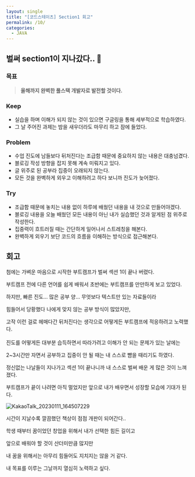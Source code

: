 ```yaml
---
layout: single
title: "[코드스테이츠] Section1 회고"
permalink: /10/
categories:
  - JAVA
---
```


## 벌써 section1이 지나갔다.. 🤣

### 목표

> **올해까지 완벽한 풀스택 개발자로 발전할 것이다.**
> 

### Keep

- 실습을 하며 이해가 되지 않는 것이 있으면 구글링을 통해 세부적으로 학습하였다.
- 그 날 주어진 과제는 밤을 새우더라도 마무리 하고 잠에 들었다.

### Problem

- 수업 진도에 남들보다 뒤처진다는 조급함 때문에 중요하지 않는 내용은 대충넘겼다.
- 블로깅 작성 방향을 잡지 못해 계속 미뤄지고 있다.
- 글 위주로 된 공부라 집중이 오래되지 않는다.
- 모든 것을 완벽하게 외우고 이해하려고 하다 보니까 진도가 늦어졌다.

### Try

- 조급함 때문에 놓치는 내용 없이 하루에 배웠던 내용을 내 것으로 만들어야겠다.
- 블로깅 내용을 오늘 배웠던 모든 내용이 아닌 내가 실습했던 것과 알게된 점 위주로 작성한다.
- 집중력이 흐트러질 때는 간단하게 일어나서 스트레칭을 해본다.
- 완벽하게 외우기 보단 코드의 흐름을 이해하는 방식으로 접근해본다.

## 회고

첨에는 가벼운 마음으로 시작한 부트캠프가 벌써 섹션 1이 끝나 버렸다.

부트캠프 전에 다른 언어를 쉽게 배워서 초반에는 부트캠프를 만만하게 보고 있었다.

하지만, 빠른 진도… 많은 공부 양… 무엇보다 텍스트만 있는 자료들이라

힘들어서 당황했다 나에게 맞지 않는 공부 방식이 많았지만,

고작 이런 걸로 헤매다간 뒤처진다는 생각으로 어떻게든 부트캠프에 적응하려고 노력했다.
<br>
<br>
진도를 어떻게든 대부분 습득하면서 따라가려고 이해가 안 되는 문제가 있는 날에는

2~3시간만 자면서 공부하고 집중이 안 될 때는 내 스스로 뺨을 때리기도 하였다.

정신없는 나날들이 지나가고 섹션 1이 끝나니까 내 스스로 벌써 배운 게 많은 것이 느껴졌다.

부트캠프가 끝이 나려면 아직 멀었지만 앞으로 내가 배우면서 성장할 모습에 기대가 된다.


![KakaoTalk_20230111_164507229](https://user-images.githubusercontent.com/77485397/211748783-901398ed-7444-41d8-8097-9367b81ad1df.jpg)

시간이 지날수록 깔끔했던 책상이 점점 개판이 되어간다..

학생 때부터 꿈이었던 창업을 위해서 내가 선택한 힘든 길이고

앞으로 배워야 할 것이 산더미만큼 많지만

내 꿈을 위해서는 아무리 힘들어도 지치지는 않을 거 같다.

내 목표를 이루는 그날까지 열심히 노력하고 싶다.
